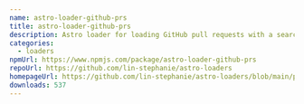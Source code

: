 ```yaml
---
name: astro-loader-github-prs
title: astro-loader-github-prs
description: Astro loader for loading GitHub pull requests with a search query.
categories:
  - loaders
npmUrl: https://www.npmjs.com/package/astro-loader-github-prs
repoUrl: https://github.com/lin-stephanie/astro-loaders
homepageUrl: https://github.com/lin-stephanie/astro-loaders/blob/main/packages/astro-loader-github-prs/
downloads: 537
---
```

